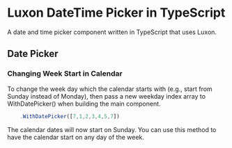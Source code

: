 # Luxon DateTime Picker in TypeScript
A date and time picker component written in TypeScript that uses Luxon.

## Date Picker
### Changing Week Start in Calendar
To change the week day which the calendar starts with (e.g., start from Sunday instead of Monday), then pass a new weekday index array to WithDatePicker() when building the main component.
```ts
    .WithDatePicker([7,1,2,3,4,5,7])
```

The calendar dates will now start on Sunday. You can use this method to have the calendar start on any day of the week.
